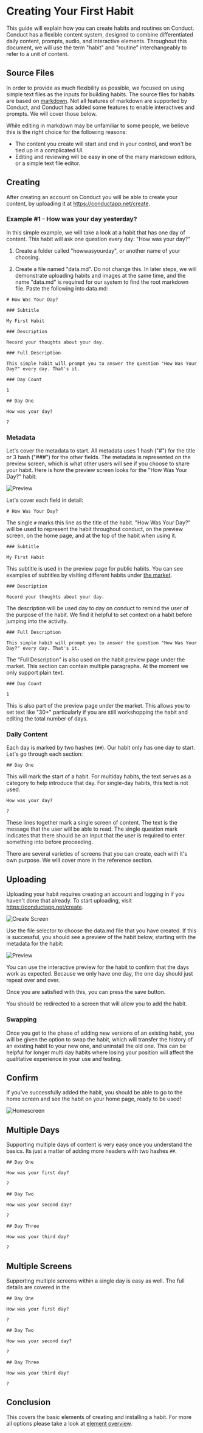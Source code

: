 # Creating Your First Habit

This guide will explain how you can create habits and routines on Conduct. Conduct has a flexible content system, designed to combine differentiated daily content, prompts, audio, and interactive elements. Throughout this document, we will use the term "habit" and "routine" interchangeably to refer to a unit of content.

## Source Files

In order to provide as much flexibility as possible, we focused on using simple text files as the inputs for building habits. The source files for habits are based on [markdown](https://www.markdownguide.org/). Not all features of markdown are supported by Conduct, and Conduct has added some features to enable interactives and prompts. We will cover those below.

While editing in markdown may be unfamiliar to some people, we believe this is the right choice for the following reasons:

- The content you create will start and end in your control, and won't be tied up in a complicated UI.
- Editing and reviewing will be easy in one of the many markdown editors, or a simple text file editor.

## Creating

After creating an account on Conduct you will be able to create your content, by uploading it at https://conductapp.net/create.

### Example #1 - How was your day yesterday?

In this simple example, we will take a look at a habit that has one day of content. This habit will ask one question every day: "How was your day?"

1. Create a folder called "howwasyourday", or another name of your choosing.

2. Create a file named "data.md". Do not change this. In later steps, we will demonstrate uploading habits and images at the same time, and the name "data.md" is required for our system to find the root markdown file. Paste the following into data.md:

```
# How Was Your Day?

### Subtitle

My First Habit

### Description

Record your thoughts about your day.

### Full Description

This simple habit will prompt you to answer the question "How Was Your Day?" every day. That's it.

### Day Count

1

## Day One

How was your day?

?

```

### Metadata

Let's cover the metadata to start. All metadata uses 1 hash ("#") for the title or 3 hash ("###") for the other fields. The metadata is represented on the preview screen, which is what other users will see if you choose to share your habit. Here is how the preview screen looks for the "How Was Your Day?" habit:

![Preview](images/firsthabit_preview.png)

Let's cover each field in detail:

```
# How Was Your Day?
```

The single `#` marks this line as the title of the habit. "How Was Your Day?" will be used to represent the habit throughout conduct, on the preview screen, on the home page, and at the top of the habit when using it.

```
### Subtitle

My First Habit
```

This subtitle is used in the preview page for public habits. You can see examples of subtitles by visiting different habits under [the market](https://conductapp.net/market).

```
### Description

Record your thoughts about your day.
```

The description will be used day to day on conduct to remind the user of the purpose of the habit. We find it helpful to set context on a habit before jumping into the activity.

```
### Full Description

This simple habit will prompt you to answer the question "How Was Your Day?" every day. That's it.
```

The "Full Description" is also used on the habit preview page under the market. This section can contain multiple paragraphs. At the moment we only support plain text.

```
### Day Count

1
```

This is also part of the preview page under the market. This allows you to set text like "30+" particularly if you are still workshopping the habit and editing the total number of days.

### Daily Content

Each day is marked by two hashes (`##`). Our habit only has one day to start. Let's go through each section:

```
## Day One
```

This will mark the start of a habit. For multiday habits, the text serves as a category to help introduce that day. For single-day habits, this text is not used.

```
How was your day?

?
```

These lines together mark a single screen of content. The text is the message that the user will be able to read. The single question mark indicates that there should be an input that the user is required to enter something into before proceeding.

There are several varieties of screens that you can create, each with it's own purpose. We will cover more in the reference section.

## Uploading

Uploading your habit requires creating an account and logging in if you haven't done that already. To start uploading, visit https://conductapp.net/create.

![Create Screen](images/firsthabit_create_screen.png)

Use the file selector to choose the data.md file that you have created. If this is successful, you should see a preview of the habit below, starting with the metadata for the habit:

![Preview](images/firsthabit_create_preview.png)

You can use the interactive preview for the habit to confirm that the days work as expected. Because we only have one day, the one day should just repeat over and over.

Once you are satisfied with this, you can press the save button.

You should be redirected to a screen that will allow you to add the habit.

### Swapping

Once you get to the phase of adding new versions of an existing habit, you will be given the option to swap the habit, which will transfer the history of an existing habit to your new one, and uninstall the old one. This can be helpful for longer multi day habits where losing your position will affect the qualitative experience in your use and testing.

## Confirm

If you've successfully added the habit, you should be able to go to the home screen and see the habit on your home page, ready to be used!

![Homescreen](images/firsthabit_homescreen.png)

## Multiple Days

Supporting multiple days of content is very easy once you understand the basics. Its just a matter of adding more headers with two hashes `##`.

```
## Day One

How was your first day?

?

## Day Two

How was your second day?

?

## Day Three

How was your third day?

?
```

## Multiple Screens

Supporting multiple screens within a single day is easy as well. The full details are covered in the

```
## Day One

How was your first day?

?

## Day Two

How was your second day?

?

## Day Three

How was your third day?

?
```

## Conclusion

This covers the basic elements of creating and installing a habit. For more all options please take a look at [element overview](elementoverview.md).
